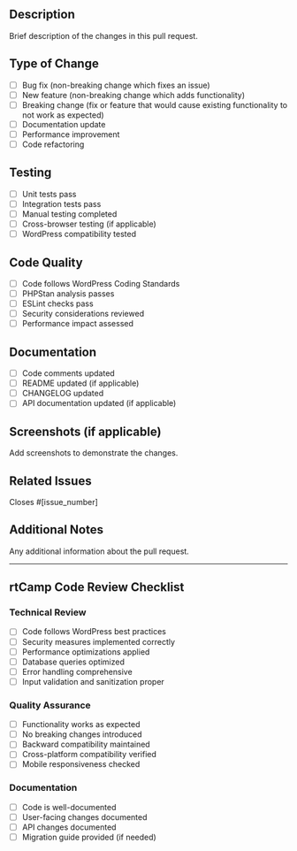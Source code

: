 ## Description
Brief description of the changes in this pull request.

## Type of Change
- [ ] Bug fix (non-breaking change which fixes an issue)
- [ ] New feature (non-breaking change which adds functionality)
- [ ] Breaking change (fix or feature that would cause existing functionality to not work as expected)
- [ ] Documentation update
- [ ] Performance improvement
- [ ] Code refactoring

## Testing
- [ ] Unit tests pass
- [ ] Integration tests pass
- [ ] Manual testing completed
- [ ] Cross-browser testing (if applicable)
- [ ] WordPress compatibility tested

## Code Quality
- [ ] Code follows WordPress Coding Standards
- [ ] PHPStan analysis passes
- [ ] ESLint checks pass
- [ ] Security considerations reviewed
- [ ] Performance impact assessed

## Documentation
- [ ] Code comments updated
- [ ] README updated (if applicable)
- [ ] CHANGELOG updated
- [ ] API documentation updated (if applicable)

## Screenshots (if applicable)
Add screenshots to demonstrate the changes.

## Related Issues
Closes #[issue_number]

## Additional Notes
Any additional information about the pull request.

---

## rtCamp Code Review Checklist

### Technical Review
- [ ] Code follows WordPress best practices
- [ ] Security measures implemented correctly
- [ ] Performance optimizations applied
- [ ] Database queries optimized
- [ ] Error handling comprehensive
- [ ] Input validation and sanitization proper

### Quality Assurance
- [ ] Functionality works as expected
- [ ] No breaking changes introduced
- [ ] Backward compatibility maintained
- [ ] Cross-platform compatibility verified
- [ ] Mobile responsiveness checked

### Documentation
- [ ] Code is well-documented
- [ ] User-facing changes documented
- [ ] API changes documented
- [ ] Migration guide provided (if needed)
